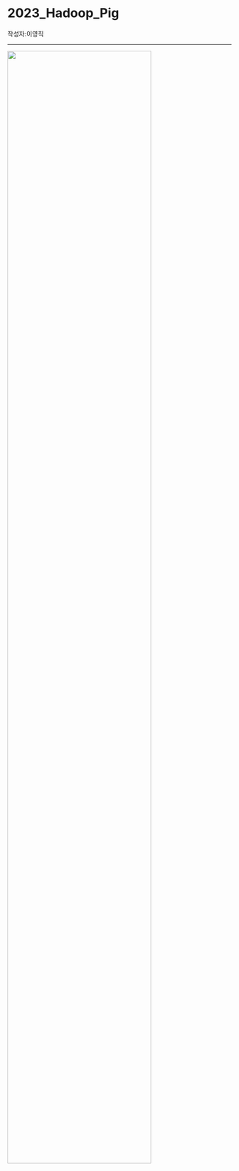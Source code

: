 # 2023_Hadoop_Pig
작성자:이영직
<hr/>

<img width="80%" src="https://github.com/lee-young-jik/2023_Hadoop_Pig/issues/1#issue-1819746957"/>
